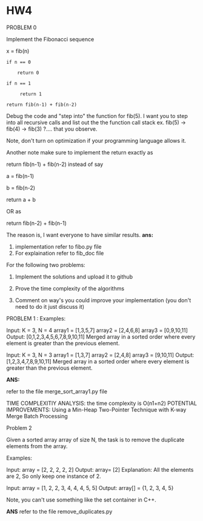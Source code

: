 # HW4

PROBLEM 0 

Implement the Fibonacci sequence

x = fib(n)

    if n == 0

        return 0

    if n == 1

         return 1

    return fib(n-1) + fib(n-2)

Debug the code and "step into" the function for fib(5). I want you to step into all recursive calls and list out the the function call stack ex. fib(5) -> fib(4) -> fib(3) ?....  that you observe.

Note, don't turn on optimization if your programming language allows it.

Another note make sure to implement the return exactly as

return fib(n-1) + fib(n-2) instead of say

a = fib(n-1)

b = fib(n-2)

return a + b

OR as

return fib(n-2) + fib(n-1)

The reason is, I want everyone to have similar results.
**ans:** 
1) implementation refer to fibo.py file
2) For explaination refer to fib_doc file

For the following two problems:

1. Implement the solutions and upload it to github

2. Prove the time complexity of the algorithms

3. Comment on way's you could improve your implementation (you don't need to do it just discuss it)

PROBLEM 1 : 
Examples: 

Input: K = 3, N =  4
array1 = [1,3,5,7]
array2 = [2,4,6,8]
array3 = [0,9,10,11]
Output: [0,1,2,3,4,5,6,7,8,9,10,11]
Merged array in a sorted order where every element is greater than the previous element.

Input: K = 3, N =  3
array1 = [1,3,7]
array2 = [2,4,8]
array3 = [9,10,11]
Output: [1,2,3,4,7,8,9,10,11]
Merged array in a sorted order where every element is greater than the previous element.

**ANS:** 

refer to the file merge_sort_array1.py file 

TIME COMPLEXITIY ANALYSIS: 
 the time complexity is O(n1+n2)
POTENTIAL IMPROVEMENTS: 
Using a Min-Heap 
Two-Pointer Technique with K-way Merge
Batch Processing

Problem 2

Given a sorted array array of size N, the task is to remove the duplicate elements from the array.

Examples: 

Input: array = [2, 2, 2, 2, 2]
Output: array= [2]
Explanation: All the elements are 2, So only keep one instance of 2.

Input: array = [1, 2, 2, 3, 4, 4, 4, 5, 5]
Output: array[] = {1, 2, 3, 4, 5}

Note, you can't use something like the set container in C++.

**ANS** 
refer to the file remove_duplicates.py 


